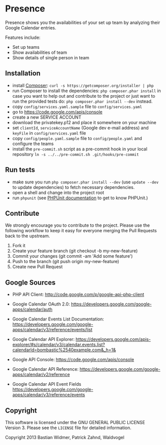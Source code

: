 Presence
========

Presence shows you the availabilities of your set up team by analyzing their Google Calendar entries.

Features include:

- Set up teams
- Show availabilities of team
- Show details of single person in team

Installation
------------

* install [Composer](http://getcomposer.org/): `curl -s https://getcomposer.org/installer | php`
* run Composer to install the dependencies: `php composer.phar install`
  in case you want to help out and contribute to the project or just want to run the provided tests do:
  `php composer.phar install --dev`
  instead.
* copy `config/services.yaml.sample` file to `config/services.yaml`
* go to https://code.google.com/apis/console
* create a new SERVICE ACCOUNT
* download the privatekey.p12 and place it somewhere on your machine
* set `clientId`, `serviceAccountName` (Google dev e-mail address) and `keyFile` in `config/services.yaml` file
* copy `config/people.yaml.sample` file to `config/people.yaml` and configure the teams
* install the `pre-commit.sh` script as a pre-commit hook in your local repository `ln -s ../../pre-commit.sh .git/hooks/pre-commit`

Run tests
---------

* make sure you run `php composer.phar install --dev` (use `update --dev` to update dependencies) to fetch necessary dependencies.
* open a shell and change into the project root
* run `phpunit`
  (see [PHPUnit documentation](http://www.phpunit.de/manual/current/en/index.html) to get to know PHPUnit.)

Contribute
----------
We strongly encourage you to contribute to the project. Please use the following workflow to keep it easy for everyone merging the Pull Requests back to the upstream.

1. Fork it
2. Create your feature branch (git checkout -b my-new-feature)
3. Commit your changes (git commit -am 'Add some feature')
4. Push to the branch (git push origin my-new-feature)
5. Create new Pull Request

Google Sources
--------------

  * PHP API Client: http://code.google.com/p/google-api-php-client

  * Google Calendar OAuth 2.0: https://developers.google.com/google-apps/calendar/auth

  * Google Calendar Events List Documentation: https://developers.google.com/google-apps/calendar/v3/reference/events/list

  * Google Calendar API Explorer: https://developers.google.com/apis-explorer/#s/calendar/v3/calendar.events.list?calendarId=bombastic%2540example.com&_h=1&

  * Google API Console: https://code.google.com/apis/console

  * Google Calendar API Reference: https://developers.google.com/google-apps/calendar/v2/reference

  * Google Calendar API Event Fields https://developers.google.com/google-apps/calendar/v3/reference/events

Copyright
---------

This software is licensed under the GNU GENERAL PUBLIC LICENSE Version 3. Please see the `LICENSE` file for detailed information.

Copyright 2013 Bastian Widmer, Patrick Zahnd, Waldvogel
